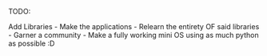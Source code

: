 TODO:

Add Libraries -
Make the applications -
Relearn the entirety OF said libraries -
Garner a community -
Make a fully working mini OS using as much python as possible :D
